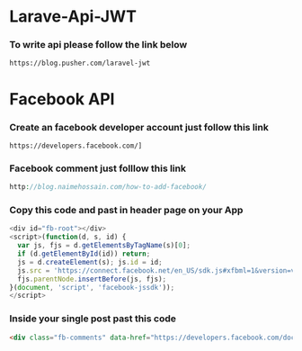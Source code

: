 # Larave-Api-JWT
### To write api please follow the link below
```text
https://blog.pusher.com/laravel-jwt
```
# Facebook API
### Create an facebook developer account just follow this link
```[
https://developers.facebook.com/]
```
### Facebook comment just folllow this link
```php
http://blog.naimehossain.com/how-to-add-facebook/
```

### Copy this code and past in header page on your App
```js
<div id="fb-root"></div>
<script>(function(d, s, id) {
  var js, fjs = d.getElementsByTagName(s)[0];
  if (d.getElementById(id)) return;
  js = d.createElement(s); js.id = id;
  js.src = 'https://connect.facebook.net/en_US/sdk.js#xfbml=1&version=v3.2&appId=Your id goes here &autoLogAppEvents=1';
  fjs.parentNode.insertBefore(js, fjs);
}(document, 'script', 'facebook-jssdk'));
</script>
```
### Inside your single post past this code
```html
<div class="fb-comments" data-href="https://developers.facebook.com/docs/plugins/comments#configurator" data-numposts="5"></div>
```
